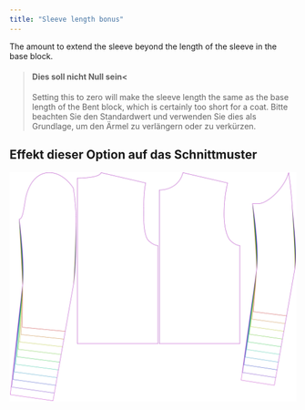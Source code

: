 ```yaml
---
title: "Sleeve length bonus"
---
```


The amount to extend the sleeve beyond the length of the sleeve in the base block.

> #### Dies soll nicht Null sein<
> 
> Setting this to zero will make the sleeve length the same as the base length of the Bent block, which is certainly too short for a coat. Bitte beachten Sie den Standardwert und verwenden Sie dies als Grundlage, um den Ärmel zu verlängern oder zu verkürzen.

## Effekt dieser Option auf das Schnittmuster

![This image shows the effect of this option by superimposing several variants that have a different value for this option](bent_sleevelengthbonus_sample.svg "Effect of this option on the pattern")
